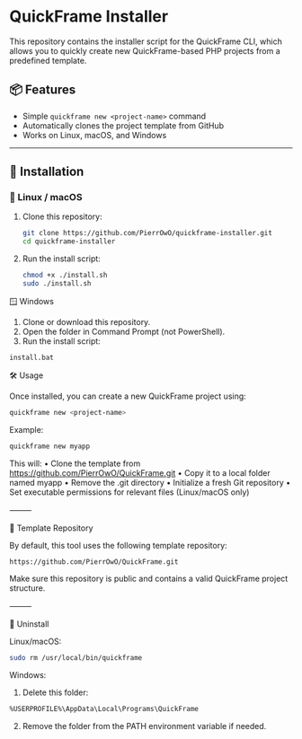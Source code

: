 # QuickFrame Installer

This repository contains the installer script for the QuickFrame CLI, which allows you to quickly create new QuickFrame-based PHP projects from a predefined template.

## 📦 Features

- Simple `quickframe new <project-name>` command
- Automatically clones the project template from GitHub
- Works on Linux, macOS, and Windows

---

## 🚀 Installation

### 🐧 Linux / macOS

1. Clone this repository:
   ```bash
   git clone https://github.com/PierrOwO/quickframe-installer.git
   cd quickframe-installer
2. Run the install script:
   ```bash
   chmod +x ./install.sh
   sudo ./install.sh
   ```
🪟 Windows 
1.	Clone or download this repository.
2.	Open the folder in Command Prompt (not PowerShell).
3.	Run the install script:
   ```bash
   install.bat
   ```
🛠 Usage

Once installed, you can create a new QuickFrame project using:
 ```bash
quickframe new <project-name>
```
Example:
```bash
quickframe new myapp
```
This will:
	•	Clone the template from https://github.com/PierrOwO/QuickFrame.git
	•	Copy it to a local folder named myapp
	•	Remove the .git directory
	•	Initialize a fresh Git repository
	•	Set executable permissions for relevant files (Linux/macOS only)

⸻

🔗 Template Repository

By default, this tool uses the following template repository:
```bash
https://github.com/PierrOwO/QuickFrame.git
```
Make sure this repository is public and contains a valid QuickFrame project structure.

⸻

🧹 Uninstall

Linux/macOS:
```bash
sudo rm /usr/local/bin/quickframe
```
Windows:
1.	Delete this folder:
   ```bash
   %USERPROFILE%\AppData\Local\Programs\QuickFrame
   ```
2.	Remove the folder from the PATH environment variable if needed.
